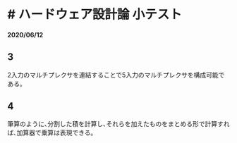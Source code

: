 # # ハードウェア設計論 小テスト

#### 2020/06/12

## 3

2入力のマルチプレクサを連結することで5入力のマルチプレクサを構成可能である｡

## 4

筆算のように､分割した積を計算し､それらを加えたものをまとめる形で計算すれば､加算器で乗算は表現できる｡
